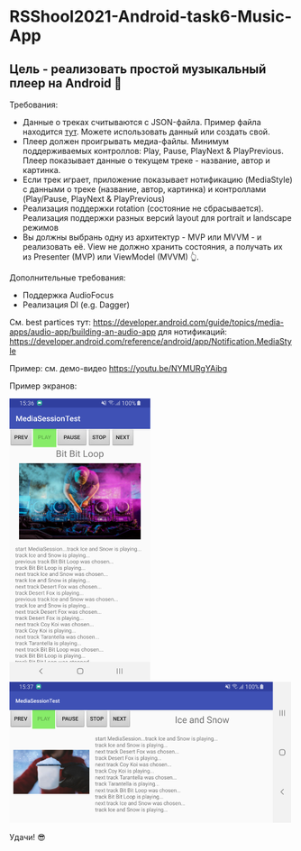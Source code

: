 # RSShool2021-Android-task6-Music-App

## Цель - реализовать простой музыкальный плеер на Android 🎵

Требования:
- Данные о треках считываются с JSON-файла. Пример файла находится [тут](data/playlist.json). Можете использовать данный или создать свой.
- Плеер должен проигрывать медиа-файлы. Минимум поддерживаемых контроллов: Play, Pause, PlayNext & PlayPrevious. Плеер показывает данные о текущем треке - название, автор и картинка.
- Если трек играет, приложение показывает нотификацию (MediaStyle) с данными о треке (название, автор, картинка) и контроллами (Play/Pause, PlayNext & PlayPrevious)
- Реализация поддержки rotation (состояние не сбрасывается). Реализация поддержки разных версий layout для portrait и landscape режимов
- Вы должны выбрань одну из архитектур - MVP или MVVM - и реализовать её. View не должно хранить состояния, а получать их из Presenter (MVP) или ViewModel (MVVM) 👆. 

Дополнительные требования:
- Поддержка AudioFocus
- Реализация DI (e.g. Dagger)

См. best partices тут: https://developer.android.com/guide/topics/media-apps/audio-app/building-an-audio-app
для нотификаций: https://developer.android.com/reference/android/app/Notification.MediaStyle

Пример: см. демо-видео https://youtu.be/NYMURgYAibg

Пример экранов:

<img alt="quiz app" src="/img/port_1.png" width="250" height="500" />

<img alt="quiz app" src="/img/land_1.png" width="500" height="250" />

Удачи! 😎
